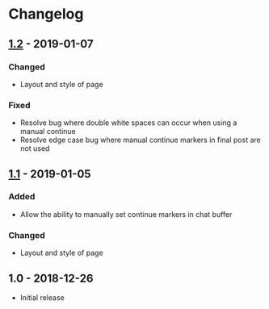# Changelog

## [1.2] - 2019-01-07
### Changed
- Layout and style of page

### Fixed
- Resolve bug where double white spaces can occur when using a manual continue
- Resolve edge case bug where manual continue markers in final post are not used

## [1.1] - 2019-01-05
### Added
- Allow the ability to manually set continue markers in chat buffer

### Changed
- Layout and style of page

## 1.0 - 2018-12-26
- Initial release

[1.2]: https://github.com/NihlusDuskstalker/gw2chatbufferbuddy/compare/v1.1...v1.2
[1.1]: https://github.com/NihlusDuskstalker/gw2chatbufferbuddy/compare/v1.0...v1.1
